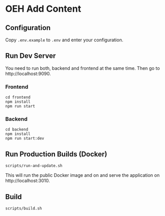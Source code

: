 # OEH Add Content

## Configuration

Copy `.env.example` to `.env` and enter your configuration.

## Run Dev Server

You need to run both, backend and frontend at the same time. Then go to http://localhost:9090.

### Frontend

```
cd frontend
npm install
npm run start
```

### Backend

```
cd backend
npm install
npm run start:dev
```

## Run Production Builds (Docker)

```
scripts/run-and-update.sh
```
This will run the public Docker image and on and serve the application on http://localhost:3010.

## Build

```
scripts/build.sh
```